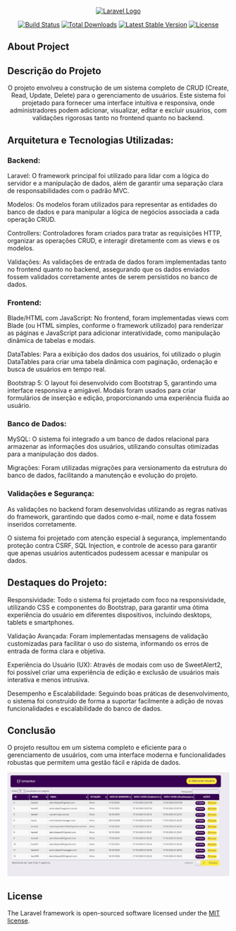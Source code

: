 <p align="center"><a href="https://laravel.com" target="_blank"><img src="https://raw.githubusercontent.com/laravel/art/master/logo-lockup/5%20SVG/2%20CMYK/1%20Full%20Color/laravel-logolockup-cmyk-red.svg" width="400" alt="Laravel Logo"></a></p>

<p align="center">
<a href="https://github.com/laravel/framework/actions"><img src="https://github.com/laravel/framework/workflows/tests/badge.svg" alt="Build Status"></a>
<a href="https://packagist.org/packages/laravel/framework"><img src="https://img.shields.io/packagist/dt/laravel/framework" alt="Total Downloads"></a>
<a href="https://packagist.org/packages/laravel/framework"><img src="https://img.shields.io/packagist/v/laravel/framework" alt="Latest Stable Version"></a>
<a href="https://packagist.org/packages/laravel/framework"><img src="https://img.shields.io/packagist/l/laravel/framework" alt="License"></a>
</p>

## About Project

## Descrição do Projeto
<p align="center"> O projeto envolveu a construção de um sistema completo de CRUD (Create, Read, Update, Delete) para o gerenciamento de usuários. Este sistema foi projetado para fornecer uma interface intuitiva e responsiva, onde administradores podem adicionar, visualizar, editar e excluir usuários, com validações rigorosas tanto no frontend quanto no backend.</p>

## Arquitetura e Tecnologias Utilizadas:

### Backend:

<p>
Laravel: O framework principal foi utilizado para lidar com a lógica do servidor e a manipulação de dados, além de garantir uma separação clara de responsabilidades com o padrão MVC.</br>

Modelos: Os modelos foram utilizados para representar as entidades do banco de dados e para manipular a lógica de negócios associada a cada operação CRUD.</br>

Controllers: Controladores foram criados para tratar as requisições HTTP, organizar as operações CRUD, e interagir diretamente com as views e os modelos.</br>

Validações: As validações de entrada de dados foram implementadas tanto no frontend quanto no backend, assegurando que os dados enviados fossem validados corretamente antes de serem persistidos no banco de dados.</br>

</p>

### Frontend:

<p>
Blade/HTML com JavaScript: No frontend, foram implementadas views com Blade (ou HTML simples, conforme o framework utilizado) para renderizar as páginas e JavaScript para adicionar interatividade, como manipulação dinâmica de tabelas e modais.</br>

DataTables: Para a exibição dos dados dos usuários, foi utilizado o plugin DataTables para criar uma tabela dinâmica com paginação, ordenação e busca de usuários em tempo real.</br>

Bootstrap 5: O layout foi desenvolvido com Bootstrap 5, garantindo uma interface responsiva e amigável. Modais foram usados para criar formulários de inserção e edição, proporcionando uma experiência fluida ao usuário.</br>

</p>

### Banco de Dados:

<p>
MySQL: O sistema foi integrado a um banco de dados relacional para armazenar as informações dos usuários, utilizando consultas otimizadas para a manipulação dos dados.</br>

Migrações: Foram utilizadas migrações para versionamento da estrutura do banco de dados, facilitando a manutenção e evolução do projeto.</br>
</p>

### Validações e Segurança:

<p>
As validações no backend foram desenvolvidas utilizando as regras nativas do framework, garantindo que dados como e-mail, nome e data fossem inseridos corretamente.</br>

O sistema foi projetado com atenção especial à segurança, implementando proteção contra CSRF, SQL Injection, e controle de acesso para garantir que apenas usuários autenticados pudessem acessar e manipular os dados.</br>
</p>

## Destaques do Projeto:
<p>
Responsividade: Todo o sistema foi projetado com foco na responsividade, utilizando CSS e componentes do Bootstrap, para garantir uma ótima experiência do usuário em diferentes dispositivos, incluindo desktops, tablets e smartphones.</br>

Validação Avançada: Foram implementadas mensagens de validação customizadas para facilitar o uso do sistema, informando os erros de entrada de forma clara e objetiva.</br>

Experiência do Usuário (UX): Através de modais com uso de SweetAlert2, foi possível criar uma experiência de edição e exclusão de usuários mais interativa e menos intrusiva.</br>

Desempenho e Escalabilidade: Seguindo boas práticas de desenvolvimento, o sistema foi construído de forma a suportar facilmente a adição de novas funcionalidades e escalabilidade do banco de dados.</br>
</p>

## Conclusão

O projeto resultou em um sistema completo e eficiente para o gerenciamento de usuários, com uma interface moderna e funcionalidades robustas que permitem uma gestão fácil e rápida de dados.

<img src="ProjectView.jpeg" alt="Project View">

## License

The Laravel framework is open-sourced software licensed under the [MIT license](https://opensource.org/licenses/MIT).
